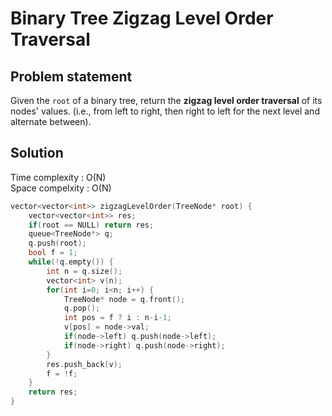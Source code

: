 # Binary Tree Zigzag Level Order Traversal

## Problem statement

Given the `root` of a binary tree, return the **zigzag level order traversal** of its nodes' values. (i.e., from left to right, then right to left for the next level and alternate between).

## Solution

Time complexity : O(N)  
Space compelxity : O(N)

```cpp
vector<vector<int>> zigzagLevelOrder(TreeNode* root) {
    vector<vector<int>> res;
    if(root == NULL) return res;
    queue<TreeNode*> q;
    q.push(root);
    bool f = 1;
    while(!q.empty()) {
        int n = q.size();
        vector<int> v(n);
        for(int i=0; i<n; i++) {
            TreeNode* node = q.front();
            q.pop();
            int pos = f ? i : n-i-1;
            v[pos] = node->val;
            if(node->left) q.push(node->left);
            if(node->right) q.push(node->right);
        }
        res.push_back(v);
        f = !f;
    }
    return res;
}
```
